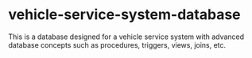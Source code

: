 # vehicle-service-system-database
This is a database designed for a vehicle service system with advanced database concepts such as procedures, triggers, views, joins, etc.
